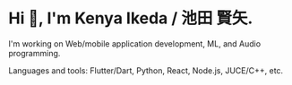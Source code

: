 # Hi 👋, I'm Kenya Ikeda / 池田 賢矢.

I'm working on Web/mobile application development, ML, and Audio programming.

Languages and tools: Flutter/Dart, Python, React, Node.js, JUCE/C++, etc.
